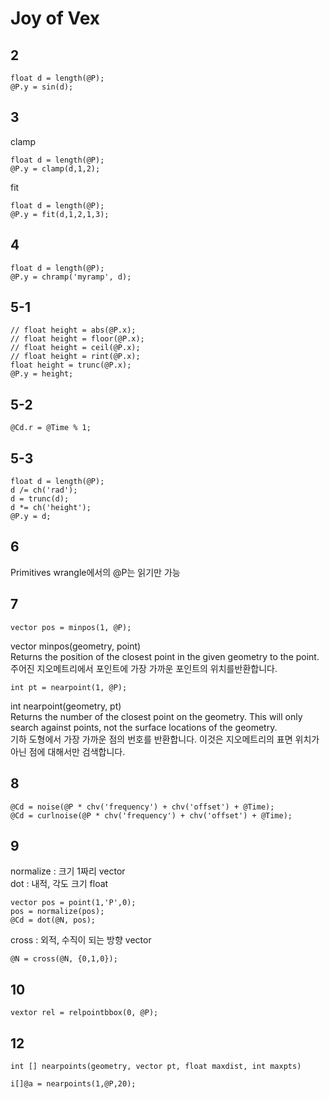 # Joy of Vex

## 2

    float d = length(@P);
    @P.y = sin(d);

## 3

clamp

    float d = length(@P);
    @P.y = clamp(d,1,2);
fit

    float d = length(@P);
    @P.y = fit(d,1,2,1,3);

## 4

    float d = length(@P);
    @P.y = chramp('myramp', d);

## 5-1

    // float height = abs(@P.x);
    // float height = floor(@P.x);
    // float height = ceil(@P.x);
    // float height = rint(@P.x);
    float height = trunc(@P.x);
    @P.y = height;

## 5-2

    @Cd.r = @Time % 1;

## 5-3

    float d = length(@P);
    d /= ch('rad');
    d = trunc(d);
    d *= ch('height');
    @P.y = d;

## 6

Primitives wrangle에서의 @P는 읽기만 가능

## 7

    vector pos = minpos(1, @P);

vector  minpos(geometry, point)  
Returns the position of the closest point in the given geometry to the point.  
주어진 지오메트리에서  포인트에 가장 가까운 포인트의 위치를 ​​반환합니다.

    int pt = nearpoint(1, @P);

int  nearpoint(geometry, pt)  
Returns the number of the closest point on the geometry. This will only search against points, not the surface locations of the geometry.  
기하 도형에서 가장 가까운 점의 번호를 반환합니다. 이것은 지오메트리의 표면 위치가 아닌 점에 대해서만 검색합니다.

## 8  

    @Cd = noise(@P * chv('frequency') + chv('offset') + @Time);
    @Cd = curlnoise(@P * chv('frequency') + chv('offset') + @Time);

## 9

normalize : 크기 1짜리 vector  
dot : 내적, 각도 크기 float  

    vector pos = point(1,'P',0);
    pos = normalize(pos);
    @Cd = dot(@N, pos);

cross : 외적, 수직이 되는 방향 vector

    @N = cross(@N, {0,1,0});

## 10

    vextor rel = relpointbbox(0, @P);

## 12

    int [] nearpoints(geometry, vector pt, float maxdist, int maxpts)
    
    i[]@a = nearpoints(1,@P,20);
